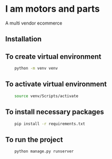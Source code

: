 
# I am motors and parts

A multi vendor ecommerce


## Installation

## To create virtual environment
```bash
    python -m venv venv
```

## To activate virtual environment
```bash
    source venv/Scripts/activate
```

## To install necessary packages
```bash
    pip install -r requirements.txt
```

## To run the project
```bash
    python manage.py runserver
```